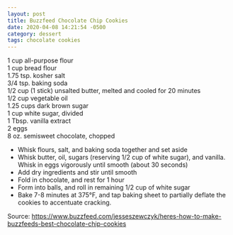 ```yaml
---
layout: post
title: Buzzfeed Chocolate Chip Cookies
date: 2020-04-08 14:21:54 -0500
category: dessert
tags: chocolate cookies
---
```

1 cup all-purpose flour  
1 cup bread flour  
1.75 tsp. kosher salt  
3/4 tsp. baking soda  
1/2 cup (1 stick) unsalted butter, melted and cooled for 20 minutes  
1/2 cup vegetable oil  
1.25 cups dark brown sugar  
1 cup white sugar, divided  
1 Tbsp. vanilla extract  
2 eggs  
8 oz. semisweet chocolate, chopped  
<ul>
 	<li>Whisk flours, salt, and baking soda together and set aside</li>
 	<li>Whisk butter, oil, sugars (reserving 1/2 cup of white sugar), and vanilla. Whisk in eggs vigorously until smooth (about 30 seconds)</li>
 	<li>Add dry ingredients and stir until smooth</li>
 	<li>Fold in chocolate, and rest for 1 hour</li>
 	<li>Form into balls, and roll in remaining 1/2 cup of white sugar</li>
 	<li>Bake 7-8 minutes at 375°F, and tap baking sheet to partially deflate the cookies to accentuate cracking.</li>
</ul>
Source: <a href="https://www.buzzfeed.com/jesseszewczyk/heres-how-to-make-buzzfeeds-best-chocolate-chip-cookies">https://www.buzzfeed.com/jesseszewczyk/heres-how-to-make-buzzfeeds-best-chocolate-chip-cookies</a>
